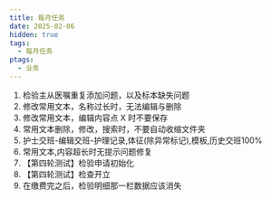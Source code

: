 ```yaml
---
title: 每月任务
date: 2025-02-06
hidden: true
tags:
  - 每月任务
ptags:
  - 业务
---
```


1. 检验主从医嘱重复添加问题，以及标本缺失问题
2. 修改常用文本，名称过长时，无法编辑与删除
3. 修改常用文本，编辑内容点 X 时不要保存
4. 常用文本删除，修改，搜索时，不要自动收缩文件夹
5. 护士交班-编辑交班-护理记录,体征(除异常标记),模板,历史交班100%
6. 常用文本,内容超长时无提示问题修复
7. 【第四轮测试】检验申请初始化
8. 【第四轮测试】检查开立
9. 在缴费完之后，检验明细那一栏数据应该消失